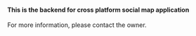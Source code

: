 #### This is the backend for cross platform social map application

For more information, please contact the owner.